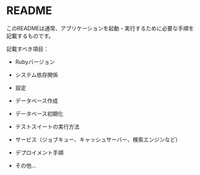 # README

このREADMEは通常、アプリケーションを起動・実行するために必要な手順を記載するものです。

記載すべき項目：

* Rubyバージョン

* システム依存関係

* 設定

* データベース作成

* データベース初期化

* テストスイートの実行方法

* サービス（ジョブキュー、キャッシュサーバー、検索エンジンなど）

* デプロイメント手順

* その他...